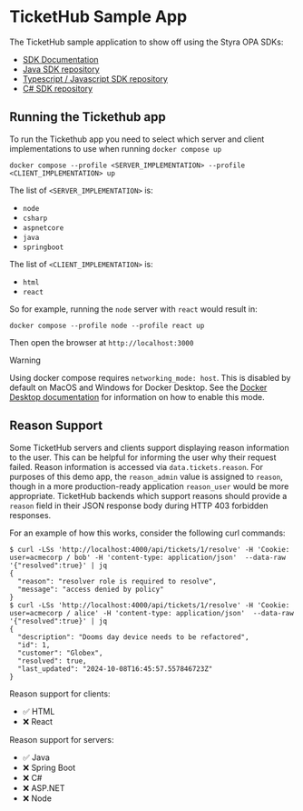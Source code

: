 # TicketHub Sample App

The TicketHub sample application to show off using the Styra OPA SDKs:

* [SDK Documentation](https://docs.styra.com/sdk)
* [Java SDK repository](https://github.com/StyraInc/opa-java)
* [Typescript / Javascript SDK repository](https://github.com/StyraInc/opa-typescript)
* [C# SDK repository](https://github.com/StyraInc/opa-csharp)

## Running the Tickethub app

To run the Tickethub app you need to select which server and client implementations to use when running `docker compose up`

```
docker compose --profile <SERVER_IMPLEMENTATION> --profile <CLIENT_IMPLEMENTATION> up
```

The list of `<SERVER_IMPLEMENTATION>` is:
- `node`
- `csharp`
- `aspnetcore`
- `java`
- `springboot`

The list of `<CLIENT_IMPLEMENTATION>` is:
- `html`
- `react`

So for example, running the `node` server with `react` would result in:

```
docker compose --profile node --profile react up
```

Then open the browser at `http://localhost:3000`

> [!WARNING]
> Using docker compose requires `networking_mode: host`.
> This is disabled by default on MacOS and Windows for Docker Desktop.
> See the [Docker Desktop documentation](https://docs.docker.com/network/drivers/host/) for information on how to enable this mode.

## Reason Support

Some TicketHub servers and clients support displaying reason information to the user. This can be helpful for informing the user why their request failed. Reason information is accessed via `data.tickets.reason`. For purposes of this demo app, the `reason_admin` value is assigned to `reason`, though in a more production-ready application `reason_user` would be more appropriate. TicketHub backends which support reasons should provide a `reason` field in their JSON response body during HTTP 403 forbidden responses.

For an example of how this works, consider the following curl commands:

```plain
$ curl -LSs 'http://localhost:4000/api/tickets/1/resolve' -H 'Cookie: user=acmecorp / bob' -H 'content-type: application/json'  --data-raw '{"resolved":true}' | jq
{
  "reason": "resolver role is required to resolve",
  "message": "access denied by policy"
}
$ curl -LSs 'http://localhost:4000/api/tickets/1/resolve' -H 'Cookie: user=acmecorp / alice' -H 'content-type: application/json'  --data-raw '{"resolved":true}' | jq
{
  "description": "Dooms day device needs to be refactored",
  "id": 1,
  "customer": "Globex",
  "resolved": true,
  "last_updated": "2024-10-08T16:45:57.557846723Z"
}
```

Reason support for clients:
* ✅ HTML
* ❌ React

Reason support for servers:
* ✅ Java
* ❌ Spring Boot
* ❌ C#
* ❌ ASP.NET
* ❌ Node
